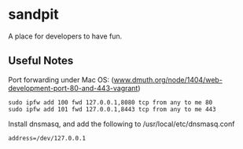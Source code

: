 sandpit
=======

A place for developers to have fun.


Useful Notes
------------

Port forwarding under Mac OS: (www.dmuth.org/node/1404/web-development-port-80-and-443-vagrant)

    sudo ipfw add 100 fwd 127.0.0.1,8080 tcp from any to me 80
    sudo ipfw add 101 fwd 127.0.0.1,8443 tcp from any to me 443

Install dnsmasq, and add the following to /usr/local/etc/dnsmasq.conf

    address=/dev/127.0.0.1

